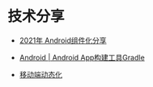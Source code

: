 # 技术分享

- [2021年 Android组件化分享](https://electrolyteJ.github.io/blog/2021-12-31/shared-android-component)

- [Android | Android App构建工具Gradle](https://electrolytej.github.io/blog/2017-10-22/build-tools-gradle)

- [移动端动态化](https://electrolytej.github.io/blog/2022-04-08/android-dynamic)
